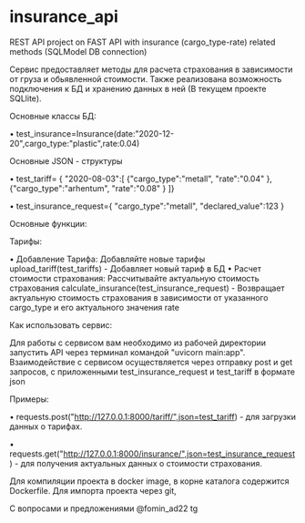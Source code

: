 # insurance_api
REST API project on FAST API  with insurance (cargo_type-rate) related methods (SQLModel DB connection)

Cервис предоставляет методы для расчета страхования в зависимости от груза и обьявленной стоимости. Также реализована возможность подключения к БД и хранению данных в ней (В текущем проекте SQLlite).

Основные классы БД:

• test_insurance=Insurance(date:"2020-12-20",cargo_type:"plastic",rate:0.04)

Основные JSON - структуры

• test_tariff= {
    "2020-08-03":[
        {"cargo_type":"metall",
        "rate":"0.04"
        },
        {"cargo_type":"arhentum",
        "rate":"0.08"
        }
    ]}

• test_insurance_request={
    "cargo_type":"metall",
    "declared_value":123
}

Основные функции:

Тарифы:

• Добавление Тарифа: Добавляйте новые тарифы upload_tariff(test_tariffs) - Добавляет новый тариф в БД
• Расчет стоимости страхования: Рассчитывайте актуальную стоимость страхования calculate_insurance(test_insurance_request) - Возвращает актуальную стоимость страхования в зависимости от указанного cargo_type и его актуального значения rate

Как использовать сервис:

Для работы с сервисом вам необходимо из рабочей директории запустить API через терминал командой "uvicorn main:app".
Взаимодействие с сервисом осуществляется через отправку post и get запросов, с приложенными test_insurance_request и test_tariff в формате json

Примеры:

• requests.post("http://127.0.0.1:8000/tariff/",json=test_tariff) - для загрузки данных о тарифах.

• requests.get("http://127.0.0.1:8000/insurance/",json=test_insurance_request) - для получения актуальных данных о стоимости страхования.

Для компиляции проекта в docker image, в корне каталога содержится Dockerfile. Для импорта проекта через git, 

С вопросами и предложениями @fomin_ad22 tg
